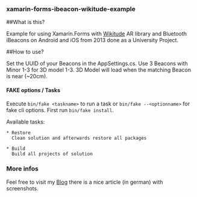 ### xamarin-forms-ibeacon-wikitude-example

##What is this?

Example for using Xamarin.Forms with [Wikitude](http://www.wikitude.com/) AR library and Bluetooth iBeacons on Android and iOS from 2013 done as a University Project.

##How to use?

Set the UUID of your Beacons in the AppSettings.cs. Use 3 Beacons with Minor 1-3 for 3D model 1-3. 3D Model will load when the matching Beacon is near (~20cm).

#### FAKE options / Tasks

Execute `bin/fake <taskname>` to run a task or `bin/fake --<optionname>` for fake cli options. First run `bin/fake install`.

Available tasks:

```
* Restore
  Clean solution and afterwards restore all packages

* Build
  Build all projects of solution

```

### More infos

Feel free to visit my [Blog](https://galonga.de/augmented-reality-mit-xamarin-und-wikitude/) there is a nice article (in german) with screenshots.

